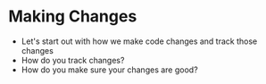Making Changes
==============

<aside class="notes">

  * Let's start out with how we make code changes and track those changes
  * How do you track changes?
  * How do you make sure your changes are good?

</aside>
